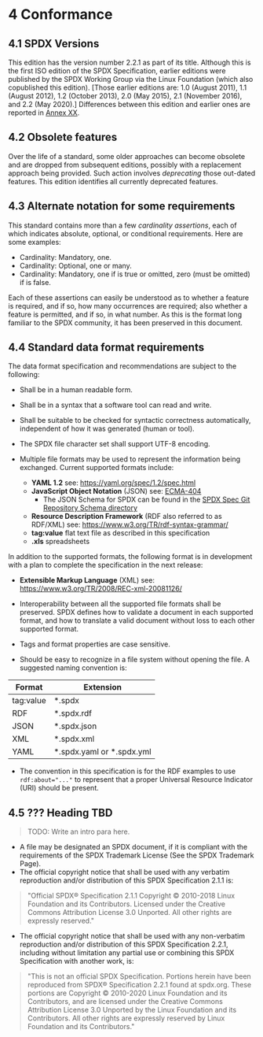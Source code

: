 # 4 Conformance

## 4.1 SPDX Versions

This edition has the version number 2.2.1 as part of its title. Although this is the first ISO edition of the SPDX Specification, earlier editions were published by the SPDX Working Group via the Linux Foundation (which also copublished this edition). [Those earlier editions are: 1.0 (August 2011), 1.1 (August 2012), 1.2 (October 2013), 2.0 (May 2015), 2.1 (November 2016), and 2.2 (May 2020).] Differences between this edition and earlier ones are reported in [Annex XX](annexXX.md).

## 4.2 Obsolete features

Over the life of a standard, some older approaches can become obsolete and are dropped from subsequent editions, possibly with a replacement approach being provided. Such action involves *deprecating* those out-dated features. This edition identifies all currently deprecated features.

## 4.3 Alternate notation for some requirements

This standard contains more than a few *cardinality assertions*, each of which indicates absolute, optional, or conditional requirements. Here are some examples:

* Cardinality: Mandatory, one.
* Cardinality: Optional, one or many.
* Cardinality: Mandatory, one if <condition> is true or <feature> omitted, zero (must be omitted) if <condition> is false.

Each of these assertions can easily be understood as to whether a feature is required, and if so, how many occurrences are required; also whether a feature is permitted, and if so, in what number. As this is the format long familiar to the SPDX community, it has been preserved in this document.

## 4.4 Standard data format requirements

The data format specification and recommendations are subject to the following:

* Shall be in a human readable form.

* Shall be in a syntax that a software tool can read and write.

* Shall be suitable to be checked for syntactic correctness automatically, independent of how it was generated (human or tool).

* The SPDX file character set shall support UTF-8 encoding.

* Multiple file formats may be used to represent the information being exchanged. Current supported formats include:
  * **YAML 1.2** see: <https://yaml.org/spec/1.2/spec.html>
  * **JavaScript Object Notation** (JSON) see: [ECMA-404](https://www.ecma-international.org/publications/files/ECMA-ST/ECMA-404.pdf)
    * The JSON Schema for SPDX can be found in the [SPDX Spec Git Repository Schema directory](https://github.com/spdx/spdx-spec/blob/master/schemas/spdx-schema.json)
  * **Resource Description Framework** (RDF also referred to as RDF/XML) see: <https://www.w3.org/TR/rdf-syntax-grammar/>
  * **tag:value** flat text file as described in this specification
  * **.xls** spreadsheets

In addition to the supported formats, the following format is in development with a plan to complete the specification in the next release:

* **Extensible Markup Language** (XML) see: https://www.w3.org/TR/2008/REC-xml-20081126/

* Interoperability between all the supported file formats shall be preserved. SPDX defines how to validate a document in each supported format, and how to translate a valid document without loss to each other supported format.

* Tags and format properties are case sensitive.

* Should be easy to recognize in a file system without opening the file. A suggested naming convention is:

| Format      | Extension   |
| ----------- | ----------- |
| tag:value   | \*.spdx      |
| RDF         | \*.spdx.rdf  |
| JSON        | \*.spdx.json |
| XML         | \*.spdx.xml  |
| YAML        | \*.spdx.yaml or \*.spdx.yml |

* The convention in this specification is for the RDF examples to use `rdf:about="..."` to represent that a proper Universal Resource Indicator (URI) should be present.

## 4.5 ??? Heading TBD

 > TODO: Write an intro para here.
 
* A file may be designated an SPDX document, if it is compliant with the requirements of the SPDX Trademark License (See the SPDX Trademark Page).
* The official copyright notice that shall be used with any verbatim reproduction and/or distribution of this SPDX Specification 2.1.1 is:

> "Official SPDX® Specification 2.1.1 Copyright © 2010-2018 Linux Foundation and its Contributors. Licensed under the Creative Commons Attribution License 3.0 Unported. All other rights are expressly reserved."

* The official copyright notice that shall be used with any non-verbatim reproduction and/or distribution of this SPDX Specification 2.2.1, including without limitation any partial use or combining this SPDX Specification with another work, is:

> "This is not an official SPDX Specification. Portions herein have been reproduced from SPDX® Specification 2.2.1 found at spdx.org. These portions are Copyright © 2010-2020 Linux Foundation and its Contributors, and are licensed under the Creative Commons Attribution License 3.0 Unported by the Linux Foundation and its Contributors. All other rights are expressly reserved by Linux Foundation and its Contributors."
